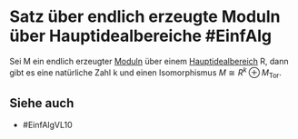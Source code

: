 # Satz über endlich erzeugte Moduln über Hauptidealbereiche #EinfAlg 
Sei M ein endlich erzeugter [Moduln](Einf.%20Alg/Definition/Moduln%20%C3%BCber%20Ringen.md) über einem [Hauptidealbereich](Einf.%20Alg/Definition/Hauptidealbereiche.md) R, dann gibt es eine natürliche Zahl k und einen Isomorphismus $M\cong R^k\oplus M_{\text{Tor}}$.
## Siehe auch
- #EinfAlgVL10 
